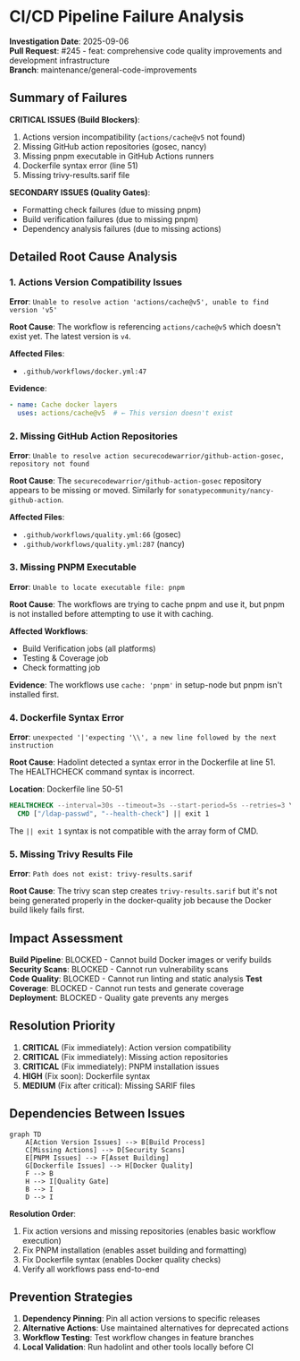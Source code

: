 # CI/CD Pipeline Failure Analysis

**Investigation Date**: 2025-09-06  
**Pull Request**: #245 - feat: comprehensive code quality improvements and development infrastructure  
**Branch**: maintenance/general-code-improvements

## Summary of Failures

**CRITICAL ISSUES (Build Blockers)**:
1. Actions version incompatibility (`actions/cache@v5` not found)
2. Missing GitHub action repositories (gosec, nancy)
3. Missing pnpm executable in GitHub Actions runners
4. Dockerfile syntax error (line 51)
5. Missing trivy-results.sarif file

**SECONDARY ISSUES (Quality Gates)**:
- Formatting check failures (due to missing pnpm)
- Build verification failures (due to missing pnpm)
- Dependency analysis failures (due to missing actions)

## Detailed Root Cause Analysis

### 1. Actions Version Compatibility Issues

**Error**: `Unable to resolve action 'actions/cache@v5', unable to find version 'v5'`

**Root Cause**: The workflow is referencing `actions/cache@v5` which doesn't exist yet. The latest version is `v4`.

**Affected Files**: 
- `.github/workflows/docker.yml:47`

**Evidence**: 
```yaml
- name: Cache docker layers
  uses: actions/cache@v5  # ← This version doesn't exist
```

### 2. Missing GitHub Action Repositories

**Error**: `Unable to resolve action securecodewarrior/github-action-gosec, repository not found`

**Root Cause**: The `securecodewarrior/github-action-gosec` repository appears to be missing or moved. Similarly for `sonatypecommunity/nancy-github-action`.

**Affected Files**:
- `.github/workflows/quality.yml:66` (gosec)
- `.github/workflows/quality.yml:287` (nancy)

### 3. Missing PNPM Executable

**Error**: `Unable to locate executable file: pnpm`

**Root Cause**: The workflows are trying to cache pnpm and use it, but pnpm is not installed before attempting to use it with caching.

**Affected Workflows**:
- Build Verification jobs (all platforms)
- Testing & Coverage job
- Check formatting job

**Evidence**: The workflows use `cache: 'pnpm'` in setup-node but pnpm isn't installed first.

### 4. Dockerfile Syntax Error

**Error**: `unexpected '|'expecting '\\', a new line followed by the next instruction`

**Root Cause**: Hadolint detected a syntax error in the Dockerfile at line 51. The HEALTHCHECK command syntax is incorrect.

**Location**: Dockerfile line 50-51
```dockerfile
HEALTHCHECK --interval=30s --timeout=3s --start-period=5s --retries=3 \
  CMD ["/ldap-passwd", "--health-check"] || exit 1
```

The `|| exit 1` syntax is not compatible with the array form of CMD.

### 5. Missing Trivy Results File

**Error**: `Path does not exist: trivy-results.sarif`

**Root Cause**: The trivy scan step creates `trivy-results.sarif` but it's not being generated properly in the docker-quality job because the Docker build likely fails first.

## Impact Assessment

**Build Pipeline**: BLOCKED - Cannot build Docker images or verify builds
**Security Scans**: BLOCKED - Cannot run vulnerability scans  
**Code Quality**: BLOCKED - Cannot run linting and static analysis
**Test Coverage**: BLOCKED - Cannot run tests and generate coverage
**Deployment**: BLOCKED - Quality gate prevents any merges

## Resolution Priority

1. **CRITICAL** (Fix immediately): Action version compatibility
2. **CRITICAL** (Fix immediately): Missing action repositories  
3. **CRITICAL** (Fix immediately): PNPM installation issues
4. **HIGH** (Fix soon): Dockerfile syntax
5. **MEDIUM** (Fix after critical): Missing SARIF files

## Dependencies Between Issues

```mermaid
graph TD
    A[Action Version Issues] --> B[Build Process]
    C[Missing Actions] --> D[Security Scans]
    E[PNPM Issues] --> F[Asset Building]
    G[Dockerfile Issues] --> H[Docker Quality]
    F --> B
    H --> I[Quality Gate]
    B --> I
    D --> I
```

**Resolution Order**:
1. Fix action versions and missing repositories (enables basic workflow execution)
2. Fix PNPM installation (enables asset building and formatting)
3. Fix Dockerfile syntax (enables Docker quality checks)
4. Verify all workflows pass end-to-end

## Prevention Strategies

1. **Dependency Pinning**: Pin all action versions to specific releases
2. **Alternative Actions**: Use maintained alternatives for deprecated actions
3. **Workflow Testing**: Test workflow changes in feature branches
4. **Local Validation**: Run hadolint and other tools locally before CI